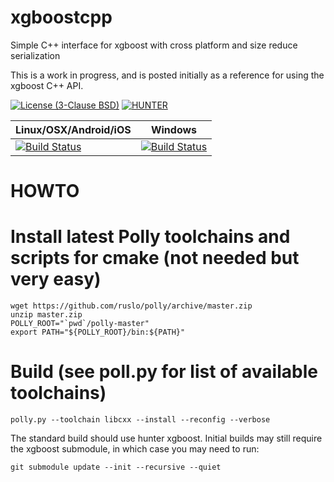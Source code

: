 # xgboostcpp
Simple C++ interface for xgboost with cross platform and size reduce serialization

This is a work in progress, and is posted initially as a reference for using the xgboost C++ API.

[![License (3-Clause BSD)](https://img.shields.io/badge/license-BSD%203--Clause-brightgreen.svg?style=flat-square)](http://opensource.org/licenses/BSD-3-Clause)
[![HUNTER](https://img.shields.io/badge/hunter-v0.18.44-blue.svg)](http://github.com/ruslo/hunter)


| Linux/OSX/Android/iOS                           | Windows                                             |
|-------------------------------------------------|-----------------------------------------------------|
| [![Build Status][travis_status]][travis_builds] | [![Build Status][appveyor_status]][appveyor_builds] |


[travis_status]: https://travis-ci.org/elucideye/xgboostcpp.svg?branch=master
[travis_builds]: https://travis-ci.com/elucideye/xgboostcpp


[appveyor_status]: https://ci.appveyor.com/api/projects/status/vh2hu8q7s17p00et?svg=true
[appveyor_builds]: https://ci.appveyor.com/api/projects/elucideye/xgboostcpp


HOWTO
=====

# Install latest Polly toolchains and scripts for cmake (not needed but very easy)
```
wget https://github.com/ruslo/polly/archive/master.zip
unzip master.zip
POLLY_ROOT="`pwd`/polly-master"
export PATH="${POLLY_ROOT}/bin:${PATH}"
```

# Build (see poll.py for list of available toolchains)
```
polly.py --toolchain libcxx --install --reconfig --verbose
```

The standard build should use hunter xgboost.
Initial builds may still require the xgboost submodule, in which case you
may need to run:

```
git submodule update --init --recursive --quiet
```
